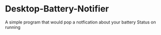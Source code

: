 # Desktop-Battery-Notifier
A simple program that would pop a notfication about your battery Status on running
